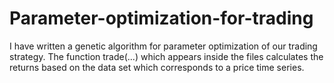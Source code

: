 # Parameter-optimization-for-trading

I have written a genetic algorithm for parameter optimization of our trading strategy. The function trade(...) which appears inside the files calculates the returns based on the data set which corresponds to a price time series.
